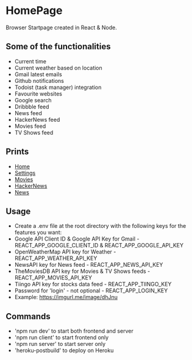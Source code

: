 # HomePage
 Browser Startpage created in React & Node.
   
 ## Some of the functionalities
  * Current time
  * Current weather based on location
  * Gmail latest emails
  * Github notifications
  * Todoist (task manager) integration
  * Favourite websites
  * Google search
  * Dribbble feed
  * News feed
  * HackerNews feed
  * Movies feed
  * TV Shows feed
    
  ## Prints
  * [Home](https://imgurl.me/image/dPApM)
  * [Settings](https://imgurl.me/image/dPoch)
  * [Movies](https://imgurl.me/image/dPmMv)
  * [HackerNews](https://imgurl.me/image/dPljH)
  * [News](https://imgurl.me/image/dPOGR)
  
  ## Usage
  * Create a .env file at the root directory with the following keys for the features you want:
  * Google API Client ID & Google API Key for Gmail - REACT_APP_GOOGLE_CLIENT_ID & REACT_APP_GOOGLE_API_KEY 
  * OpenWeatherMap API key for Weather - REACT_APP_WEATHER_API_KEY 
  * NewsAPI key for News feed - REACT_APP_NEWS_API_KEY
  * TheMoviesDB API key for Movies & TV Shows feeds - REACT_APP_MOVIES_API_KEY
  * Tiingo API key for stocks data feed - REACT_APP_TIINGO_KEY
  * Password for 'login' - not optional - REACT_APP_LOGIN_KEY
  * Example: https://imgurl.me/image/dhJnu
  
  ## Commands
  * 'npm run dev' to start both frontend and server
  * 'npm run client' to start frontend only
  * 'npm run server' to start server only
  * 'heroku-postbuild' to deploy on Heroku
  


